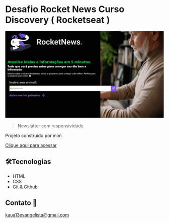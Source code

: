# Desafio Rocket News Curso Discovery ( Rocketseat )

![preview](./.github/Preview.png)

> Newslatter com responsividade

Projeto construido por mim

[Clique aqui para acessar](https://kauaevangelista.github.io/Projeto-Rocket-News/)

## 🛠️Tecnologias

- HTML
- CSS
- Git & Github

## Contato 📲

kaua13evangelista@gmail.com
